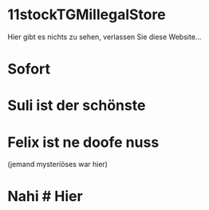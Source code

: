 # 11stockTGMillegalStore
Hier gibt es nichts zu sehen, verlassen Sie diese Website...
# Sofort
# Suli ist der schönste
# Felix ist ne doofe nuss
(jemand mysteriöses war hier)
# Nahi # Hier 
